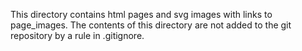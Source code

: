This directory contains html pages and svg images with links to page_images. The contents of this directory are not added to the git repository by a rule in .gitignore.

